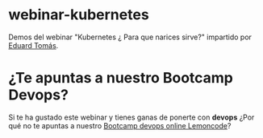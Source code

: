 # webinar-kubernetes

Demos del webinar "Kubernetes ¿ Para que narices sirve?" impartido por [Eduard Tomás](https://github.com/eiximenis).


# ¿Te apuntas a nuestro Bootcamp Devops?

Si te ha gustado este webinar y tienes ganas de ponerte con **devops**
¿Por qué no te apuntas a nuestro [Bootcamp devops online Lemoncode](https://lemoncode.net/bootcamp-devops#bootcamp-devops/inicio)? 
